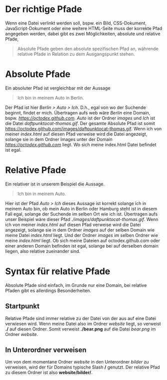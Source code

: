 # Der richtige Pfade

Wenn eine Datei verlinkt werden soll, bspw. ein Bild, CSS-Dokument, JavaScript-Dokument oder eine weitere HTML-Seite muss der korrekte Pfad angegeben werden, dabei gibt es zwei Möglichkeiten, absolute und relative Pfade,

> Absolute Pfade geben den absolute spezifischen Pfad an, währende relative Pfade in Relation zu dem Ausgangspunkt stehen.

# Absolute Pfade

Ein absoluter Pfad ist vergleichbar mit der Aussage 

> Ich bin in meinem Auto in Berlin.

Der Pfad ist hier *Berlin > Auto > Ich*. D.h., egal von wo der Suchende beginnt, findet er mich. 
Übertragen aufs web wäre _Berlin_ eine Domain, bspw. _https://octodex.github.com_. _Auto_ ist der Ordner _images_ und _Ich_ ist die Datei _daftpunktocat-thomas.gif_. Der gesamte Absolute Pfad ist somit https://octodex.github.com/images/daftpunktocat-thomas.gif. 
Wenn ich von meiner _index.html_ auf diesen Pfad verweise wird die Datei angezeigt, solange sie in dem Ordner Images unter der Domain _https://octodex.github.com_ liegt. Wo sich meine index.html Datei befindet ist egal.

# Relative Pfade

Ein relativer ist in unserem Beispiel die Aussage.

> Ich bin in meinem Auto.

Hier ist der Pfad *Auto > Ich* dieses Aussage ist korrekt solange ich in meinem Auto bin, ob mein Auto in Berlin oder Hamburg steht ist in diesem Fall egal, solange der Suchende im selben Ort wie ich ist.
Übertragen aufs unser Beispiel wäre dieser Pfad _./images/daftpunktocat-thomas.gif_.
Wenn ich von meiner _index.html_ auf diesen Pfad verweise wird die Datei angezeigt, solange sie in dem Ordner _images_ auf der selben Domain wie meine Datei _index.html_ liegt. Und der Ordner _images_ im selben Ordner wie meine _index.html_ liegt. Ob sich meine Dateien auf octodex.github.com oder einer anderen Domain befinden ist egal, solange bei auf derselben domain liegen, also relative zueinander sind.


# Syntax für relative Pfade
Absolute Pfade sind einfach, im Grunde nur eine Domain, bei relative Pfaden gibt es allerdings Besonderheiten.

## Startpunkt
Relative Pfade sind immer relative zu der Datei von der aus auf eine Datei verwiesen wird. Wenn meine Datei also im Ordner _website_ liegt, so verweist **./** auf diesen Ordner. Somit verweist **./bear.png** auf die Datei _bear.png_ im Ordner _website_.

## In Unterordner verweisen
Um von dem momentane Ordner _website_ in den Unterordner _bilder_ zu verweisen, wird der für Domains typische Slash **/**
genutzt. Der relative Pfad zu diesem Ordner ist also **website/bilder/**.

##